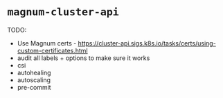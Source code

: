 # `magnum-cluster-api`


TODO:
- Use Magnum certs - https://cluster-api.sigs.k8s.io/tasks/certs/using-custom-certificates.html
- audit all labels + options to make sure it works
- csi
- autohealing
- autoscaling
- pre-commit
